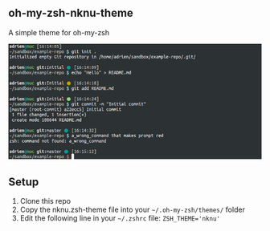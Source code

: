 ## oh-my-zsh-nknu-theme

A simple theme for oh-my-zsh

![Preview](http://github.com/aanc/oh-my-zsh-nknu-theme/raw/master/preview.png)

## Setup
1. Clone this repo
2. Copy the nknu.zsh-theme file into your `~/.oh-my-zsh/themes/` folder
3. Edit the following line in your `~/.zshrc` file: `ZSH_THEME='nknu'`

